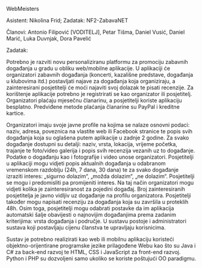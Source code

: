 WebMeisters 

Asistent: Nikolina Frid;
Zadatak: NF2-ZabavaNET

Članovi:
Antonio Filipović [VODITELJ],
Petar Tišma,
Daniel Vusić,
Daniel Marić,
Luka Duvnjak,
Dora Pavelić

Zadatak:

Potrebno je razviti novu personaliziranu platformu za promociju zabavnih događanja u gradu
u obliku web/mobilne aplikacije. U aplikaciji će organizatori zabavnih događanja (koncerti,
kazališne predstave, događanja u klubovima itd.) postavljati najave za događanja koja
organiziraju, a zainteresirani posjetitelji će moći najaviti svoj dolazak te pisati recenzije.
Za korištenje aplikacije potrebno je registrirati se kao organizator ili posjetitelj. Organizatori
plaćaju mjesečnu članarinu, a posjetitelji koriste aplikaciju besplatno. Predviđene metode
plaćanja članarine su PayPal i kreditne kartice.

Organizatori imaju svoje javne profile na kojima se nalaze osnovni podaci: naziv, adresa,
poveznica na vlastite web ili Facebook stranice te popis svih događanja koja su oglašena
putem aplikacije u zadnje 2 godine. Za svako događanje dostupni su detalji: naziv, vrsta,
lokacija, vrijeme početka, trajanje te foto/video galerija i popis svih recenzija vezanih uz to
događanje. Podatke o događanju kao i fotografije i video unose organizatori.
Posjetitelji u aplikaciji mogu vidjeti popis aktualnih događanja u odabranom vremenskom
razdoblju (24h, 7 dana, 30 dana) te za svako događanje izraziti interes: „sigurno dolazim“,
„možda dolazim“, „ne dolazim“. Posjetitelji se mogu i predomisliti pa promijeniti interes. Na
taj način organizatori mogu vidjeti kolika je zainteresiranost za pojedini događaj. Broj
zainteresiranih posjetitelja je javno vidljiv uz događanje na profilu organizatora. Posjetitelji
također mogu napisati recenziju za događanja koja su završila u proteklih 48h. Osim toga,
posjetitelji mogu odabrati postavke da im aplikacija automatski šalje obavijesti o najnovijim
događanjima prema zadanim kriterijima: vrsta događanja i područje.
U sustavu postoje i administratori sustava koji postavljaju cijenu članstva te upravljaju
korisnicima.

Sustav je potrebno realizirati kao web ili mobilnu aplikaciju koristeći objektno-orijentirane
programske jezike prilagođene Webu kao što su Java i C# za back-end razvoj te HTML, CSS
i JavaScript za front-end razvoj. Python i PHP su dozvoljeni samo ukoliko se koriste poštujući
OO paradigmu.


